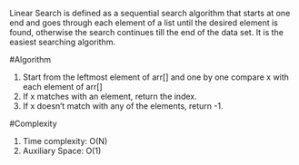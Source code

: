 Linear Search is defined as a sequential search algorithm that starts at one end and goes through each element of a list until the desired element is found, otherwise the search continues till the end of the data set. It is the easiest searching algorithm.

#Algorithm

1. Start from the leftmost element of arr[] and one by one compare x with each element of arr[]
2. If x matches with an element, return the index.
3. If x doesn’t match with any of the elements, return -1.

#Complexity
1. Time complexity: O(N)
2. Auxiliary Space: O(1)




